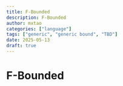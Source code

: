 ```yaml
---
title: F-Bounded
description: F-Bounded
author: mxtao
categories: ["language"]
tags: ["generic", "generic bound", "TBD"]
date: 2025-05-13
draft: true
---
```


# F-Bounded 